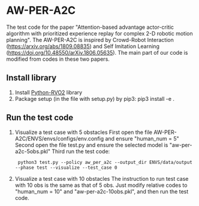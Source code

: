 # AW-PER-A2C
The test code for the paper "Attention-based advantage actor-critic algorithm with prioritized experience replay for complex 2-D robotic motion planning".
The AW-PER-A2C is inspired by Crowd-Robot Interaction (https://arxiv.org/abs/1809.08835) and Self Imitation Learning (https://doi.org/10.48550/arXiv.1806.05635). The main part of our code is modified from codes in these two papers.


## Install library
1. Install [Python-RVO2](https://github.com/sybrenstuvel/Python-RVO2) library
2. Package setup (in the file with setup.py) by pip3: pip3 install -e .


## Run the test code
1. Visualize a test case with 5 obstacles
    First open the file AW-PER-A2C/ENVS/envs/configs/env.config and ensure "human_num = 5"
    Second open the file test.py and ensure the selected model is "aw-per-a2c-5obs.pkl"
    Third run the test code:
    
        python3 test.py --policy aw_per_a2c --output_dir ENVS/data/output --phase test --visualize --test_case 0

2. Visualize a test case with 10 obstacles
   The instruction to run test case with 10 obs is the same as that of 5 obs. Just modify relative codes to "human_num = 10" and "aw-per-a2c-10obs.pkl", and then run the test code.
